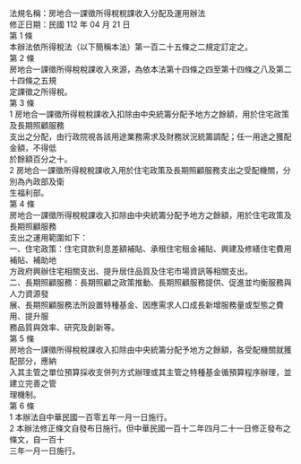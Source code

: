法規名稱：房地合一課徵所得稅稅課收入分配及運用辦法  
修正日期：民國 112 年 04 月 21 日  
第 1 條  
本辦法依所得稅法（以下簡稱本法）第一百二十五條之二規定訂定之。  
第 2 條  
房地合一課徵所得稅稅課收入來源，為依本法第十四條之四至第十四條之八及第二十四條之五規  
定課徵之所得稅。  
第 3 條  
1 房地合一課徵所得稅稅課收入扣除由中央統籌分配予地方之餘額，用於住宅政策及長期照顧服務  
支出之分配，由行政院視各該用途業務需求及財務狀況統籌調配；任一用途之獲配金額，不得低  
於餘額百分之十。  
2 房地合一課徵所得稅稅課收入用於住宅政策及長期照顧服務支出之受配機關，分別為內政部及衛  
生福利部。  
第 4 條  
房地合一課徵所得稅稅課收入扣除由中央統籌分配予地方之餘額，用於住宅政策及長期照顧服務  
支出之運用範圍如下：  
一、住宅政策：住宅貸款利息差額補貼、承租住宅租金補貼、興建及修繕住宅費用補貼、補助地  
方政府興辦住宅相關支出、提升居住品質及住宅市場資訊等相關支出。  
二、長期照顧服務：長期照顧之政策推動、長期照顧服務提供、促進並均衡服務與人力資源發  
展、長期照顧服務法所設置特種基金、因應需求人口成長新增服務量或型態之費用、提升服  
務品質與效率、研究及創新等。  
第 5 條  
房地合一課徵所得稅稅課收入扣除由中央統籌分配予地方之餘額，各受配機關就獲配部分，應納  
入其主管之單位預算採收支併列方式辦理或其主管之特種基金循預算程序辦理，並建立完善之管  
理機制。  
第 6 條  
1 本辦法自中華民國一百零五年一月一日施行。  
2 本辦法修正條文自發布日施行。但中華民國一百十二年四月二十一日修正發布之條文，自一百十  
三年一月一日施行。  


